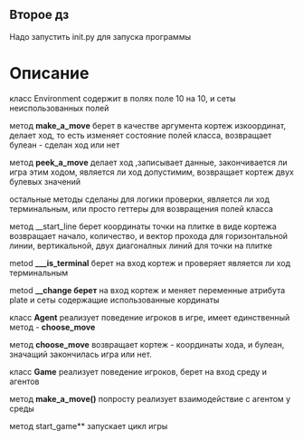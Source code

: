 ## Второе дз
Надо запустить init.py для запуска программы 

# Описание 
класс Environment содержит в полях поле 10 на 10, и сеты неиспользованных полей

метод **make\_a\_move** берет в качестве аргумента кортеж изкоординат, делает ход, 
то есть изменяет состояние полей класса, возвращает булеан - сделан ход или нет

метод **peek\_a\_move** делает ход ,записывает данные, закончивается ли игра этим ходом,
является ли ход допустимим, возвращает кортеж двух булевых значений

остальные методы сделаны для логики проверки, является ли ход терминальным, или просто геттеры
для возвращения полей класса

метод \_\_start\_line берет координаты точки на плитке в виде кортежа
возвращает начало, количество, и вектор прохода для
горизонтальной линии, вертикальной, двух диагоналных линий для точки 
на плитке 

metod **\_\_\_is\_terminal** берет на вход кортеж и проверяет является ли ход терминальным

metod **\_\_change берет** на вход кортеж и меняет переменные атрибута plate и сеты содержащие 
использованные кординаты


класс **Agent**  реализует поведение игроков в игре, имеет единственный метод - **choose\_move**

метод **choose\_move** возвращает кортеж - координаты хода, и булеан, значащий закончилась игра 
или нет.

класс **Game** реализует поведение игроков, берет на вход среду и агентов 

метод **make\_a\_move()** попросту реализует взаимодействие с агентом у среды 

метод start\_game** запускает цикл игры 
